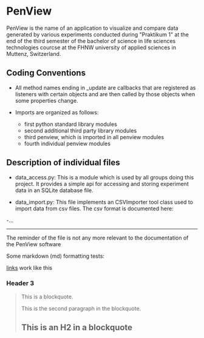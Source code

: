 PenView
=======

PenView is the name of an application to visualize and compare data generated by various
experiments conducted during "Praktikum 1" at the end of the third semester of the
bachelor of science in life sciences technologies courcse at the FHNW university of
applied sciences in Muttenz, Switzerland. 

Coding Conventions
------------------
- All method names ending in _update are callbacks that are registered as listeners
  with certain objects and are then called by those objects when some properties change.

- Imports are organized as follows:
  - first python standard library modules
  - second additional third party library modules
  - third penview, which is imported in all penview modules
  - fourth individual penview modules

Description of individual files
-------------------------------
- data_access.py:
This is a module which is used by all groups doing this project. It provides a simple api
for accessing and storing experiment data in an SQLite database file.

- data_import.py:
This file implements an CSVImporter tool class used to import data from csv files. The csv format
is documented here:

-...     





----
The reminder of the file is not any more relevant to the documentation of the PenView software

Some markdown (md) formatting tests:

[links](http://www.google.com) work like this

### Header 3

> This is a blockquote.
> 
> This is the second paragraph in the blockquote.
>
> ## This is an H2 in a blockquote


